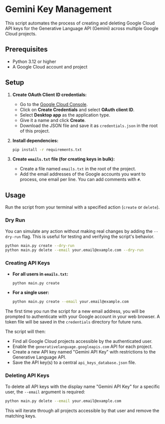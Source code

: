 # Gemini Key Management

This script automates the process of creating and deleting Google Cloud API keys for the Generative Language API (Gemini) across multiple Google Cloud projects.

## Prerequisites

- Python 3.12 or higher
- A Google Cloud account and project

## Setup

1.  **Create OAuth Client ID credentials:**
    - Go to the [Google Cloud Console](https://console.cloud.google.com/apis/credentials).
    - Click on **Create Credentials** and select **OAuth client ID**.
    - Select **Desktop app** as the application type.
    - Give it a name and click **Create**.
    - Download the JSON file and save it as `credentials.json` in the root of this project.

2.  **Install dependencies:**
    ```bash
    pip install -r requirements.txt
    ```

3.  **Create `emails.txt` file (for creating keys in bulk):**
    - Create a file named `emails.txt` in the root of the project.
    - Add the email addresses of the Google accounts you want to process, one email per line. You can add comments with `#`.

## Usage

Run the script from your terminal with a specified action (`create` or `delete`).

### Dry Run

You can simulate any action without making real changes by adding the `--dry-run` flag. This is useful for testing and verifying the script's behavior.

```bash
python main.py create --dry-run
python main.py delete --email your.email@example.com --dry-run
```

### Creating API Keys

-   **For all users in `emails.txt`:**
    ```bash
    python main.py create
    ```

-   **For a single user:**
    ```bash
    python main.py create --email your.email@example.com
    ```

The first time you run the script for a new email address, you will be prompted to authenticate with your Google account in your web browser. A token file will be saved in the `credentials` directory for future runs.

The script will then:
- Find all Google Cloud projects accessible by the authenticated user.
- Enable the `generativelanguage.googleapis.com` API for each project.
- Create a new API key named "Gemini API Key" with restrictions to the Generative Language API.
- Save the API key(s) to a central `api_keys_database.json` file.

### Deleting API Keys

To delete all API keys with the display name "Gemini API Key" for a specific user, the `--email` argument is required:

```bash
python main.py delete --email your.email@example.com
```

This will iterate through all projects accessible by that user and remove the matching keys.

